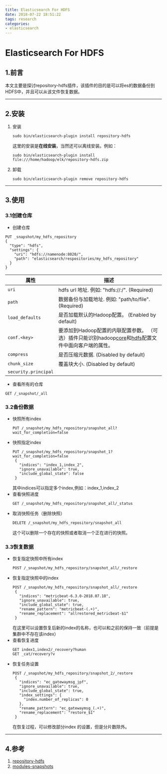 ```yaml
---
title: Elasticsearch For HDFS
date: 2018-07-22 18:51:22
tags: research
categories:
- elasticsearch
---
```

# Elasticsearch For HDFS

## 1.前言
本文主要是探讨repository-hdfs插件，该插件的目的是可以将es的数据备份到HDFS中，并且可以从该文件恢复数据。
***
## 2.安装

1. 安装
   ```
   sudo bin/elasticsearch-plugin install repository-hdfs
   ```
   这里的安装是**在线安装**，当然还可以离线安装。例如：
   ```
   sudo bin/elasticsearch-plugin install file:///home/hadoop/elk/repository-hdfs.zip
   ```
   
2. 卸载
   ```
   sudo bin/elasticsearch-plugin remove repository-hdfs
   ```
***
## 3.使用
### 3.1创建仓库
- 创建仓库
```
PUT _snapshot/my_hdfs_repository
{
  "type": "hdfs",
  "settings": {
    "uri": "hdfs://namenode:8020/",
    "path": "elasticsearch/respositories/my_hdfs_repository"
  }
}
```

属性|描述
---|---
`uri`| hdfs url 地址. 例如: "hdfs://<host>:<port>/". (Required)
`path`|数据备份与加载地址. 例如: "path/to/file". (Required)
`load_defaults`|是否加载默认的Hadoop配置。 (Enabled by default)
`conf.<key>`|要添加到Hadoop配置的内联配置参数。 （可选）插件只能识别hadoop[core](http://hadoop.apache.org/docs/current/hadoop-project-dist/hadoop-common/core-default.xml)和[hdfs]((http://hadoop.apache.org/docs/current/hadoop-project-dist/hadoop-hdfs/hdfs-default.xml))配置文件中面向客户端的属性。
`compress`|是否压缩元数据. (Disabled by default)
`chunk_size`|覆盖块大小. (Disabled by default)
`security.principal`|

- 查看所有的仓库
```
GET /_snapshot/_all
```

### 3.2备份数据
 - 快照所有index
   ```
   PUT /_snapshot/my_hdfs_repository/snapshot_all?wait_for_completion=false
   ```
 - 快照指定index
   ```
   PUT /_snapshot/my_hdfs_repository/snapshot_1?wait_for_completion=false
    {
      "indices": "index_1,index_2",
      "ignore_unavailable": true,
      "include_global_state": false
    }
   ```
   其中indices可以指定多个index,例如：index_1,index_2
 - 查看快照进度
   ```
   GET /_snapshot/my_hdfs_repository/snapshot_all/_status
   ```
 - 取消快照任务（删除快照）
   ```
   DELETE /_snapshot/my_hdfs_repository/snapshot_all
   ```
   这个可以删除一个存在的快照或者取消一个正在进行的快照。

### 3.3恢复数据
 - 恢复指定快照中所有index
   ```
   POST /_snapshot/my_hdfs_repository/snapshot_all/_restore
   ```
 - 恢复指定快照中的index
   ```
   POST /_snapshot/my_hdfs_repository/snapshot_all/_restore
    {
      "indices": "metricbeat-6.3.0-2018.07.18",
      "ignore_unavailable": true,
      "include_global_state": true,
      "rename_pattern": "metricbeat-(.+)",
      "rename_replacement": "allrestored_metricbeat-$1"
    }
   ```
   在这里可以设置恢复后新的index的名称，也可以和之前的保持一致（前提是集群中不存在该index）
 - 查看恢复进度
   ```
   GET index1,index2/_recovery?human
   GET _cat/recovery?v
   ```
 - 恢复任务设置
   ```
   POST /_snapshot/my_hdfs_repository/snapshot_2/_restore
    {
      "indices": "ec_gatewaymsg_jpf",
      "ignore_unavailable": true,
      "include_global_state": true,
      "index_settings": {
        "index.number_of_replicas": 0
      },
      "rename_pattern": "ec_gatewaymsg_(.+)",
      "rename_replacement": "restore_$1"
    }
   ```
   在恢复过程，可以修改部分index 的设置，但是分片数除外。
***
## 4.参考
1. [repository-hdfs](https://www.elastic.co/guide/en/elasticsearch/plugins/current/repository-hdfs.html#repository-hdfs)
2. [modules-snapshots](https://www.elastic.co/guide/en/elasticsearch/reference/6.3/modules-snapshots.html)